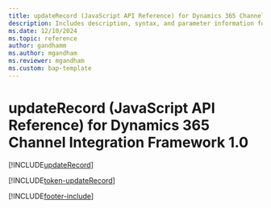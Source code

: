 ```yaml
---
title: updateRecord (JavaScript API Reference) for Dynamics 365 Channel Integration Framework 1.0 
description: Includes description, syntax, and parameter information for the updateRecord method in JavaScript API Reference for Channel Integration Framework 1.0. 
ms.date: 12/10/2024
ms.topic: reference
author: gandhamm
ms.author: mgandham
ms.reviewer: mgandham
ms.custom: bap-template
---
```


# updateRecord (JavaScript API Reference) for Dynamics 365 Channel Integration Framework 1.0 

[!INCLUDE[updateRecord](Includes/updateRecord-description.md)] 

[!INCLUDE[token-updateRecord](../../../../shared/token-updateRecord.md)]


[!INCLUDE[footer-include](../../../../../includes/footer-banner.md)]
